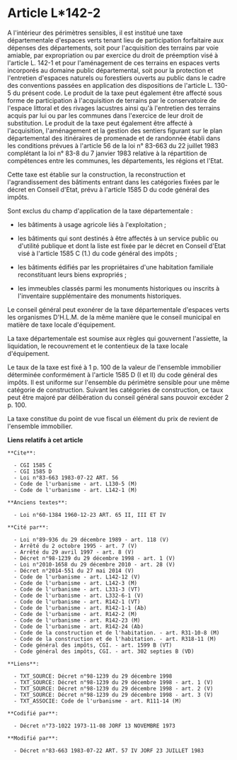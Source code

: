 # Article L*142-2

A l'intérieur des périmètres sensibles, il est institué une taxe départementale d'espaces verts tenant lieu de participation
forfaitaire aux dépenses des départements, soit pour l'acquisition des terrains par voie amiable, par expropriation ou par
exercice du droit de préemption visé à l'article L. 142-1 et pour l'aménagement de ces terrains en espaces verts incorporés
au domaine public départemental, soit pour la protection et l'entretien d'espaces naturels ou forestiers ouverts au public
dans le cadre des conventions passées en application des dispositions de l'article L. 130-5 du présent code. Le produit de la
taxe peut également être affecté sous forme de participation à l'acquisition de terrains par le conservatoire de l'espace
littoral et des rivages lacustres ainsi qu'à l'entretien des terrains acquis par lui ou par les communes dans l'exercice de
leur droit de substitution. Le produit de la taxe peut également être affecté à l'acquisition, l'aménagement et la gestion
des sentiers figurant sur le plan départemental des itinéraires de promenade et de randonnée établi dans les conditions
prévues à l'article 56 de la loi n° 83-663 du 22 juillet 1983 complétant la loi n° 83-8 du 7 janvier 1983 relative à la
répartition de compétences entre les communes, les départements, les régions et l'Etat.

Cette taxe est établie sur la construction, la reconstruction et l'agrandissement des bâtiments entrant dans les catégories
fixées par le décret en Conseil d'Etat, prévu à l'article 1585 D du code général des impôts.

Sont exclus du champ d'application de la taxe départementale :

- les bâtiments à usage agricole liés à l'exploitation ;

- les bâtiments qui sont destinés à être affectés à un service public ou d'utilité publique et dont la liste est fixée par le
décret en Conseil d'Etat visé à l'article 1585 C (1.) du code général des impôts ;

- les bâtiments édifiés par les propriétaires d'une habitation familiale reconstituant leurs biens expropriés ;

- les immeubles classés parmi les monuments historiques ou inscrits à l'inventaire supplémentaire des monuments historiques.

Le conseil général peut exonérer de la taxe départementale d'espaces verts les organismes D'H.L.M. de la même manière que le
conseil municipal en matière de taxe locale d'équipement.

La taxe départementale est soumise aux règles qui gouvernent l'assiette, la liquidation, le recouvrement et le contentieux de
la taxe locale d'équipement.

Le taux de la taxe est fixé à 1 p. 100 de la valeur de l'ensemble immobilier déterminée conformément à l'article 1585 D (I et
II) du code général des impôts. Il est uniforme sur l'ensemble du périmètre sensible pour une même catégorie de construction.
Suivant les catégories de construction, ce taux peut être majoré par délibération du conseil général sans pouvoir excéder 2
p. 100. 

La taxe constitue du point de vue fiscal un élément du prix de revient de l'ensemble immobilier.

**Liens relatifs à cet article**

	**Cite**:

	  - CGI 1585 C
	  - CGI 1585 D
	  - Loi n°83-663 1983-07-22 ART. 56
	  - Code de l'urbanisme - art. L130-5 (M)
	  - Code de l'urbanisme - art. L142-1 (M)

	**Anciens textes**:

	  - Loi n°60-1384 1960-12-23 ART. 65 II, III ET IV

	**Cité par**:

	  - Loi n°89-936 du 29 décembre 1989 - art. 118 (V)
	  - Arrêté du 2 octobre 1995 - art. 7 (V)
	  - Arrêté du 29 avril 1997 - art. 8 (V)
	  - Décret n°98-1239 du 29 décembre 1998 - art. 1 (V)
	  - Loi n°2010-1658 du 29 décembre 2010 - art. 28 (V)
	  - Décret n°2014-551 du 27 mai 2014 (V)
	  - Code de l'urbanisme - art. L142-12 (V)
	  - Code de l'urbanisme - art. L142-3 (M)
	  - Code de l'urbanisme - art. L331-3 (VT)
	  - Code de l'urbanisme - art. L332-6-1 (V)
	  - Code de l'urbanisme - art. R142-1 (VT)
	  - Code de l'urbanisme - art. R142-1-1 (Ab)
	  - Code de l'urbanisme - art. R142-2 (M)
	  - Code de l'urbanisme - art. R142-23 (M)
	  - Code de l'urbanisme - art. R142-24 (Ab)
	  - Code de la construction et de l'habitation. - art. R31-10-8 (M)
	  - Code de la construction et de l'habitation. - art. R318-11 (M)
	  - Code général des impôts, CGI. - art. 1599 B (VT)
	  - Code général des impôts, CGI. - art. 302 septies B (VD)

	**Liens**:

	  - TXT_SOURCE: Décret n°98-1239 du 29 décembre 1998
	  - TXT_SOURCE: Décret n°98-1239 du 29 décembre 1998 - art. 1 (V)
	  - TXT_SOURCE: Décret n°98-1239 du 29 décembre 1998 - art. 2 (V)
	  - TXT_SOURCE: Décret n°98-1239 du 29 décembre 1998 - art. 3 (V)
	  - TXT_ASSOCIE: Code de l'urbanisme - art. R111-14 (M)

	**Codifié par**:

	  - Décret n°73-1022 1973-11-08 JORF 13 NOVEMBRE 1973

	**Modifié par**:

	  - Décret n°83-663 1983-07-22 ART. 57 IV JORF 23 JUILLET 1983
